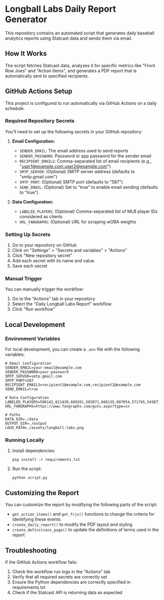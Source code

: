 # Longball Labs Daily Report Generator

This repository contains an automated script that generates daily baseball analytics reports using Statcast data and sends them via email.

## How It Works

The script fetches Statcast data, analyzes it for specific metrics like "Front Row Joes" and "Action Items", and generates a PDF report that is automatically sent to specified recipients.

## GitHub Actions Setup

This project is configured to run automatically via GitHub Actions on a daily schedule.

### Required Repository Secrets

You'll need to set up the following secrets in your GitHub repository:

1. **Email Configuration:**

   - `SENDER_EMAIL`: The email address used to send reports
   - `SENDER_PASSWORD`: Password or app password for the sender email
   - `RECIPIENT_EMAILS`: Comma-separated list of email recipients (e.g., "user1@example.com,user2@example.com")
   - `SMTP_SERVER`: (Optional) SMTP server address (defaults to "smtp.gmail.com")
   - `SMTP_PORT`: (Optional) SMTP port (defaults to "587")
   - `SEND_EMAIL`: (Optional) Set to "true" to enable email sending (defaults to "true")

2. **Data Configuration:**
   - `LABELED_PLAYERS`: (Optional) Comma-separated list of MLB player IDs considered as clients
   - `URL_FANGRAPHS`: (Optional) URL for scraping wOBA weights

### Setting Up Secrets

1. Go to your repository on GitHub
2. Click on "Settings" > "Secrets and variables" > "Actions"
3. Click "New repository secret"
4. Add each secret with its name and value
5. Save each secret

### Manual Trigger

You can manually trigger the workflow:

1. Go to the "Actions" tab in your repository
2. Select the "Daily Longball Labs Report" workflow
3. Click "Run workflow"

## Local Development

### Environment Variables

For local development, you can create a `.env` file with the following variables:

```
# Email Configuration
SENDER_EMAIL=your-email@example.com
SENDER_PASSWORD=your-password
SMTP_SERVER=smtp.gmail.com
SMTP_PORT=587
RECIPIENT_EMAILS=recipient1@example.com,recipient2@example.com
SEND_EMAIL=true

# Data Configuration
LABELED_PLAYERS=596142,621439,669261,583871,666135,607054,571745,543877,456781
URL_FANGRAPHS=https://www.fangraphs.com/guts.aspx?type=cn

# Paths
DATA_DIR=./data
OUTPUT_DIR=./output
LOGO_PATH=./assets/longball-labs.png
```

### Running Locally

1. Install dependencies:

   ```
   pip install -r requirements.txt
   ```

2. Run the script:
   ```
   python script.py
   ```

## Customizing the Report

You can customize the report by modifying the following parts of the script:

- `get_action_items()` and `get_frjs()` functions to change the criteria for identifying these events
- `create_daily_report()` to modify the PDF layout and styling
- `create_definitions_page()` to update the definitions of terms used in the report

## Troubleshooting

If the GitHub Actions workflow fails:

1. Check the workflow run logs in the "Actions" tab
2. Verify that all required secrets are correctly set
3. Ensure the Python dependencies are correctly specified in requirements.txt
4. Check if the Statcast API is returning data as expected
